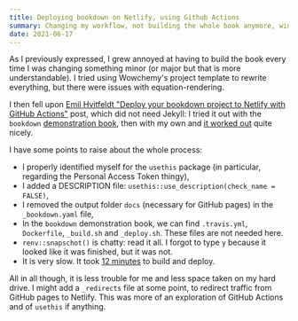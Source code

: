 ```yaml
---
title: Deploying bookdown on Netlify, using Github Actions
summary: Changing my workflow, not building the whole book anymore, winning at life.
date: 2021-06-17
---
```


As I previously expressed, I grew annoyed at having to build the book every time I was changing something minor (or major but that is more understandable). I tried using Wowchemy's project template to rewrite everything, but there were issues with equation-rendering.

I then fell upon [Emil Hvitfeldt "Deploy your bookdown project to Netlify with GitHub Actions"](https://www.hvitfeldt.me/blog/bookdown-netlify-github-actions/) post, which did not need Jekyll: I tried it out with the `bookdown` [demonstration book](https://github.com/rstudio/bookdown-demo), then with my own and [it worked out](https://tiramisurules.netlify.app) quite nicely.

I have some points to raise about the whole process:

* I properly identified myself for the `usethis` package (in particular, regarding the Personal Access Token thingy),
* I added a DESCRIPTION file: `usethis::use_description(check_name = FALSE)`,
* I removed the output folder `docs` (necessary for GitHub pages) in the `_bookdown.yaml` file,
* In the `bookdown` demonstration book, we can find `.travis.yml`, `Dockerfile`, `_build.sh` and `_deploy.sh`. These files are not needed here.
* `renv::snapschot()` is chatty: read it all. I forgot to type `y` because it looked like it was finished, but it was not.
* It is very slow. It took [12 minutes](https://github.com/pyrrhamide/qessreg-netlify/runs/2847510272) to build and deploy.

All in all though, it is less trouble for me and less space taken on my hard drive. I might add a `_redirects` file at some point, to redirect traffic from GitHub pages to Netlify. This was more of an exploration of GitHub Actions and of `usethis` if anything.